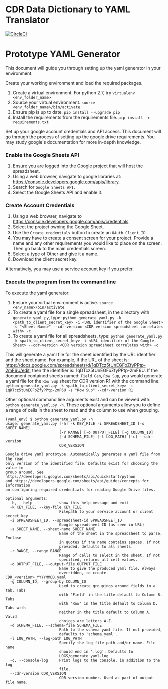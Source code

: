 # CDR Data Dictionary to YAML Translator

[![CircleCI](https://circleci.com/gh/all-of-us/cdrdatadictionary/tree/development.svg?style=svg)](https://circleci.com/gh/all-of-us/cdrdatadictionary)

# Prototype YAML Generator

This document will guide you through setting up the yaml generator in your environment.

Create your working environment and load the required packages.
  1.  Create a virtual environment.  For python 2.7, try `virtualenv <env_folder_name>`
  2.  Source your virtual environment.  `source <env_folder_name>/bin/activate`
  3.  Ensure pip is up to date.  `pip install --upgrade pip`
  4.  Install the requirements from the requirements file.  `pip install -r requirements.txt`

Set up your google account credentials and API access.  This document will go through the process of setting up the google drive requirements.  You may study google's documentation for more in-depth knowledge.

### Enable the Google Sheets API
  1.  Ensure you are logged into the Google project that will host the spreadsheet.
  2.  Using a web browser, navigate to google libraries at: https://console.developers.google.com/apis/library.
  3.  Search for `Google Sheets API`.
  4.  Select the Google Sheets API and enable it.

### Create Account Credentials
  1.  Using a web browser, navigate to https://console.developers.google.com/apis/credentials
  2.  Select the project owning the Google Sheet.
  2.  Use the `Create credentials` button to create an `OAuth Client ID`.
  3.  You may have to create a consent screen for your project.  Provide a name and any other requirements you would like to place on the screen.  Then go back to the main credentials screen.
  4.  Select a type of Other and give it a name.
  5.  Download the client secret key.

Alternatively, you may use a service account key if you prefer.

### Execute the program from the command line
To execute the yaml generator:
  1.  Ensure your virtual environment is active.  `source <env_name>/bin/activate`
  2.  To create a yaml file for a single spreadsheet, in the directory with `generate_yaml.py`, type:  `python generate_yaml.py -k <path_to_client_secret_key> -i <URL identifier of the Google Sheet> -s "<Sheet Name>" --cdr-version <CDR version spreadsheet correlates with> -c`
  3.  To create a yaml file for all spreadsheets, type: `python generate_yaml.py -k <path_to_client_secret_key> -i <URL identifier of the Google Sheet> --cdr-version <CDR version spreadsheet correlates with> -c`

This will generate a yaml file for the sheet identified by the URL identifier and the sheet name.  For example, if the URL of the sheet is:  https://docs.google.com/spreadsheets/d/1qDTcz5tUnEGFoZfyPPtp-2mF6U/edit, then the identifier is:  1qDTcz5tUnEGFoZfyPPtp-2mF6U.  If the document contained sheets named:  `Field Gen`, `Row Sup`, you would generate a yaml file for the `Row Sup` sheet for CDR version R1 with the command line:  `python generate_yaml.py -k <path_to_client_secret_key> -i 1qDTcz5tUnEGFoZfyPPtp-2mF6U -s "Row Sup" --cdr-version R1`

Other optional command line arguments exist and can be viewed with: `python generate_yaml.py -h`.  These optional arguments allow you to define a range of cells in the sheet to read and the column to use when grouping.

```
(yaml_env) $ python generate_yaml.py -h
usage: generate_yaml.py [-h] -k KEY_FILE -i SPREADSHEET_ID [-s SHEET_NAME]
                        [-r RANGE] [-o OUTPUT_FILE] [-g COLUMN_ID]
                        [-d SCHEMA_FILE] [-l LOG_PATH] [-c] --cdr-version
                        CDR_VERSION

Google drive yaml prototype. Automatically generates a yaml file from the read
only version of the identified file. Defaults exist for choosing the value to
group around. See https://developers.google.com/sheets/api/quickstart/python
and https://developers.google.com/sheets/api/guides/concepts for information
on configuring required credentials for reading Google Drive files.

optional arguments:
  -h, --help            show this help message and exit
  -k KEY_FILE, --key-file KEY_FILE
                        Filepath to your service account or client secret key
  -i SPREADSHEET_ID, --spreadsheet-id SPREADSHEET_ID
                        Google spreadsheet ID (as seen in URL)
  -s SHEET_NAME, --sheet-name SHEET_NAME
                        Name of the sheet in the spreadsheet to parse. Enclose
                        in quotes if the name contains spaces. If not
                        provided, defaults to all sheets.
  -r RANGE, --range RANGE
                        Range of cells to select in the sheet. If not
                        specified, returns all cell values.
  -o OUTPUT_FILE, --output-file OUTPUT_FILE
                        Name to give the produced yaml file. Always
                        overridden, to create CDR_<version>_YYYYMMDD.yaml
  -g COLUMN_ID, --group-by COLUMN_ID
                        Used to create groupings around fields in a tab. Tabs
                        with 'Field' in the title default to Column B. Tabs
                        with 'Row' in the title default to Column D. Tabs with
                        neither in the title default to Column A. Valid
                        choices are letters A-Z.
  -d SCHEMA_FILE, --schema-file SCHEMA_FILE
                        Path to the schema yaml file. If not provided,
                        defaults to 'schema.yaml'.
  -l LOG_PATH, --log-path LOG_PATH
                        Specify the log file path and/or name. File name
                        should end in '.log'. Defaults to
                        LOGS/generate_yaml.log
  -c, --console-log     Print logs to the console, in addition to the log
                        file.
  --cdr-version CDR_VERSION
                        CDR version number. Used as part of output file name.
```
